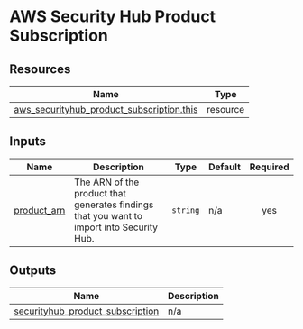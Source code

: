 # AWS Security Hub Product Subscription

## Resources

| Name | Type |
|------|------|
| [aws_securityhub_product_subscription.this](https://registry.terraform.io/providers/hashicorp/aws/latest/docs/resources/securityhub_product_subscription) | resource |

## Inputs

| Name | Description | Type | Default | Required |
|------|-------------|------|---------|:--------:|
| <a name="input_product_arn"></a> [product\_arn](#input\_product\_arn) | The ARN of the product that generates findings that you want to import into Security Hub. | `string` | n/a | yes |

## Outputs

| Name | Description |
|------|-------------|
| <a name="output_securityhub_product_subscription"></a> [securityhub\_product\_subscription](#output\_securityhub\_product\_subscription) | n/a |
